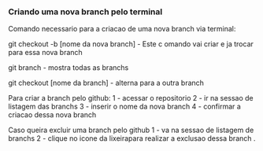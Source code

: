 ### Criando uma nova branch pelo terminal


Comando necessario para a criacao de uma nova branch via terminal:


git checkout -b [nome da nova branch] -
Este c
omando vai criar e ja trocar para essa nova branch


git branch - mostra todas as branchs


git checkout [nome da branch] - alterna para a outra branch


Para criar a branch pelo github:
1 - acessar o repositorio
2 - ir na sessao de listagem das branchs
3 - inserir o nome da nova branch
4 - confirmar a criacao dessa nova branch


Caso queira excluir uma branch pelo github
1 - va na sessao de listagem de branchs
2 - clique no icone da lixeirapara realizar a exclusao dessa branch
.
